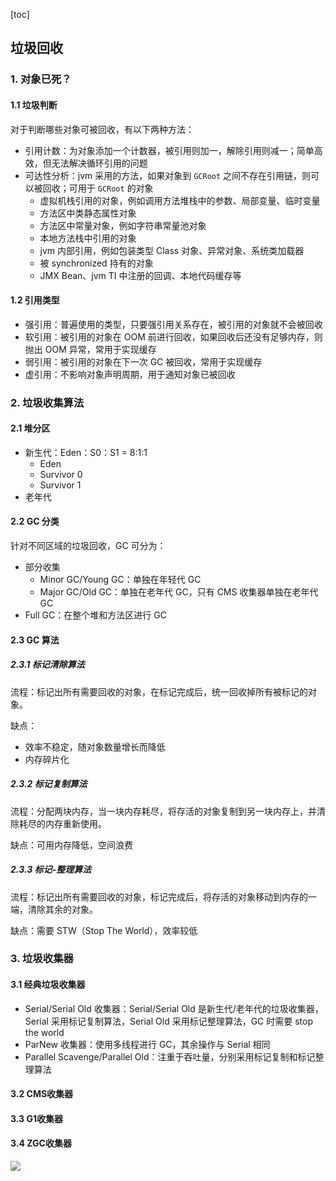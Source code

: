 [toc]

## 垃圾回收

### 1. 对象已死？

#### 1.1 垃圾判断

对于判断哪些对象可被回收，有以下两种方法：

- 引用计数：为对象添加一个计数器，被引用则加一，解除引用则减一；简单高效，但无法解决循环引用的问题
- 可达性分析：jvm 采用的方法，如果对象到 `GCRoot` 之间不存在引用链，则可以被回收；可用于 `GCRoot` 的对象
  - 虚拟机栈引用的对象，例如调用方法堆栈中的参数、局部变量、临时变量
  - 方法区中类静态属性对象
  - 方法区中常量对象，例如字符串常量池对象
  - 本地方法栈中引用的对象
  - jvm 内部引用，例如包装类型 Class 对象、异常对象、系统类加载器
  - 被 synchronized 持有的对象
  - JMX Bean、jvm TI 中注册的回调、本地代码缓存等

#### 1.2 引用类型

- 强引用：普遍使用的类型，只要强引用关系存在，被引用的对象就不会被回收
- 软引用：被引用的对象在 OOM 前进行回收，如果回收后还没有足够内存，则抛出 OOM 异常，常用于实现缓存
- 弱引用：被引用的对象在下一次 GC 被回收，常用于实现缓存
- 虚引用：不影响对象声明周期，用于通知对象已被回收



### 2. 垃圾收集算法

#### 2.1 堆分区

- 新生代：Eden：S0：S1 = 8:1:1
  - Eden
  - Survivor 0
  - Survivor 1
- 老年代

#### 2.2 GC 分类

针对不同区域的垃圾回收，GC 可分为：

- 部分收集
  - Minor GC/Young GC：单独在年轻代 GC
  - Major GC/Old GC：单独在老年代 GC，只有 CMS 收集器单独在老年代 GC
- Full GC：在整个堆和方法区进行 GC

#### 2.3 GC 算法

##### 2.3.1 标记清除算法

流程：标记出所有需要回收的对象，在标记完成后，统一回收掉所有被标记的对象。

缺点：

- 效率不稳定，随对象数量增长而降低
- 内存碎片化

##### 2.3.2 标记复制算法

流程：分配两块内存，当一块内存耗尽，将存活的对象复制到另一块内存上，并清除耗尽的内存重新使用。

缺点：可用内存降低，空间浪费

##### 2.3.3 标记-整理算法

流程：标记出所有需要回收的对象，标记完成后，将存活的对象移动到内存的一端，清除其余的对象。

缺点：需要 STW（Stop The World），效率较低



### 3. 垃圾收集器

#### 3.1 经典垃圾收集器

- Serial/Serial Old 收集器：Serial/Serial Old 是新生代/老年代的垃圾收集器，Serial 采用标记复制算法，Serial Old 采用标记整理算法，GC 时需要 stop the world
- ParNew 收集器：使用多线程进行 GC，其余操作与 Serial 相同
- Parallel Scavenge/Parallel Old：注重于吞吐量，分别采用标记复制和标记整理算法

#### 3.2 CMS收集器



#### 3.3 G1收集器



#### 3.4 ZGC收集器



<img src="img/垃圾回收.svg">